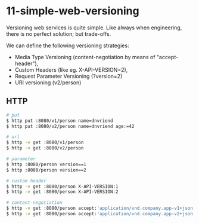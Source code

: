 # 11-simple-web-versioning
Versioning web services is quite simple. Like always when engineering, there is no perfect solution; but trade-offs.

We can define the following versioning strategies:

- Media Type Versioning (content-negotiation by means of "accept-header"),
- Custom Headers (like eg. X-API-VERSION=2),
- Request Parameter Versioning (?version=2)
- URI versioning (v2/person) 

## HTTP

```bash
# put
$ http put :8080/v1/person name=dnvriend
$ http put :8080/v2/person name=dnvriend age:=42

# url
$ http -v get :8080/v1/person
$ http -v get :8080/v2/person

# parameter
$ http :8080/person version==1
$ http :8080/person version==2

# custom header
$ http -v get :8080/person X-API-VERSION:1
$ http -v get :8080/person X-API-VERSION:2

# content-negotiation
$ http -v get :8080/person accept:'application/vnd.company.app-v1+json'
$ http -v get :8080/person accept:'application/vnd.company.app-v2+json'
```
